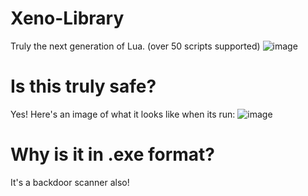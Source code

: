 # Xeno-Library
Truly the next generation of Lua. (over 50 scripts supported)
![image](https://user-images.githubusercontent.com/108638135/226123643-51cd0d52-be16-452d-a6dd-c4f478e46635.png)

# Is this truly safe?
Yes! Here's an image of what it looks like when its run:
![image](https://user-images.githubusercontent.com/108638135/226124539-03d3ca8a-3f43-40d3-9e67-934e98ffd2ee.png)

# Why is it in .exe format?
It's a backdoor scanner also!
